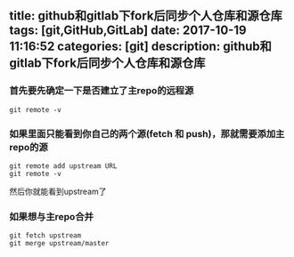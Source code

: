 title: github和gitlab下fork后同步个人仓库和源仓库
tags: [git,GitHub,GitLab]
date: 2017-10-19 11:16:52
categories: [git]
description: github和gitlab下fork后同步个人仓库和源仓库
---
### 首先要先确定一下是否建立了主repo的远程源
```
git remote -v
```
### 如果里面只能看到你自己的两个源(fetch 和 push)，那就需要添加主repo的源
```
git remote add upstream URL
git remote -v
```
然后你就能看到upstream了
### 如果想与主repo合并
```
git fetch upstream
git merge upstream/master
```